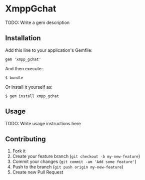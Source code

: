 # XmppGchat

TODO: Write a gem description

## Installation

Add this line to your application's Gemfile:

    gem 'xmpp_gchat'

And then execute:

    $ bundle

Or install it yourself as:

    $ gem install xmpp_gchat

## Usage

TODO: Write usage instructions here

## Contributing

1. Fork it
2. Create your feature branch (`git checkout -b my-new-feature`)
3. Commit your changes (`git commit -am 'Add some feature'`)
4. Push to the branch (`git push origin my-new-feature`)
5. Create new Pull Request
